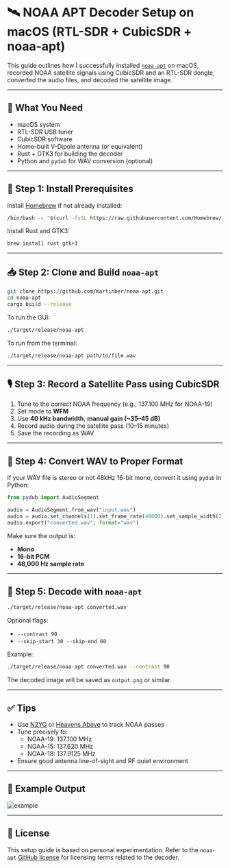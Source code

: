 
# 🛰️ NOAA APT Decoder Setup on macOS (RTL-SDR + CubicSDR + noaa-apt)

This guide outlines how I successfully installed [`noaa-apt`](https://github.com/martinber/noaa-apt) on macOS, recorded NOAA satellite signals using CubicSDR and an RTL-SDR dongle, converted the audio files, and decoded the satellite image.

---

## 🚀 What You Need

- macOS system
- RTL-SDR USB tuner
- CubicSDR software
- Home-built V-Dipole antenna (or equivalent)
- Rust + GTK3 for building the decoder
- Python and `pydub` for WAV conversion (optional)

---

## 🔧 Step 1: Install Prerequisites

Install [Homebrew](https://brew.sh/) if not already installed:

```bash
/bin/bash -c "$(curl -fsSL https://raw.githubusercontent.com/Homebrew/install/HEAD/install.sh)"
```

Install Rust and GTK3:

```bash
brew install rust gtk+3
```

---

## 📥 Step 2: Clone and Build `noaa-apt`

```bash
git clone https://github.com/martinber/noaa-apt.git
cd noaa-apt
cargo build --release
```

To run the GUI:
```bash
./target/release/noaa-apt
```

To run from the terminal:
```bash
./target/release/noaa-apt path/to/file.wav
```

---

## 🎙️ Step 3: Record a Satellite Pass using CubicSDR

1. Tune to the correct NOAA frequency (e.g., 137.100 MHz for NOAA-19)
2. Set mode to **WFM**
3. Use **40 kHz bandwidth**, **manual gain (~35–45 dB)**
4. Record audio during the satellite pass (10–15 minutes)
5. Save the recording as WAV

---

## 🔁 Step 4: Convert WAV to Proper Format

If your WAV file is stereo or not 48kHz 16-bit mono, convert it using `pydub` in Python:

```python
from pydub import AudioSegment

audio = AudioSegment.from_wav("input.wav")
audio = audio.set_channels(1).set_frame_rate(48000).set_sample_width(2)
audio.export("converted.wav", format="wav")
```

Make sure the output is:
- **Mono**
- **16-bit PCM**
- **48,000 Hz sample rate**

---

## 🧠 Step 5: Decode with `noaa-apt`

```bash
./target/release/noaa-apt converted.wav
```

Optional flags:
- `--contrast 90`
- `--skip-start 30 --skip-end 60`

Example:
```bash
./target/release/noaa-apt converted.wav --contrast 90
```

The decoded image will be saved as `output.png` or similar.

---

## ✅ Tips

- Use [N2YO](https://www.n2yo.com) or [Heavens Above](https://www.heavens-above.com) to track NOAA passes
- Tune precisely to:  
  - NOAA-19: 137.100 MHz  
  - NOAA-15: 137.620 MHz  
  - NOAA-18: 137.9125 MHz  
- Ensure good antenna line-of-sight and RF quiet environment

---

## 📸 Example Output

![example](output.jpeg)

---

## 🧪 License

This setup guide is based on personal experimentation. Refer to the `noaa-apt` [GitHub license](https://github.com/martinber/noaa-apt/blob/master/LICENSE) for licensing terms related to the decoder.
